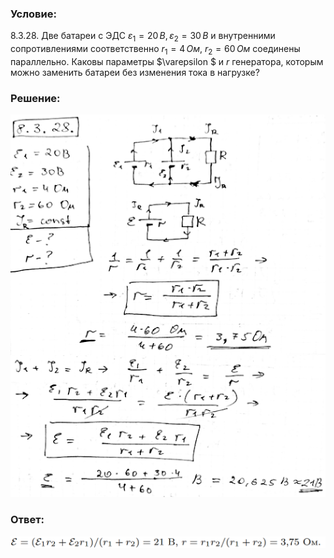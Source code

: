 ###  Условие: 

$8.3.28.$ Две батареи с ЭДС $\varepsilon_1 = 20 \,В, \,\varepsilon_2 = 30 \,В$ и внутренними сопротивлениями соответственно $r_1 = 4 \,Ом$, $r_2 = 60 \,Ом$ соединены параллельно. Каковы параметры $\varepsilon $ и $r$ генератора, которым можно заменить батареи без изменения тока в нагрузке? 

###  Решение: 

![|526x639, 67%](../../img/8.3.28/1.png) 

###  Ответ: 

![|1025x40, 101%](../../img/8.3.28/ans.png) 
